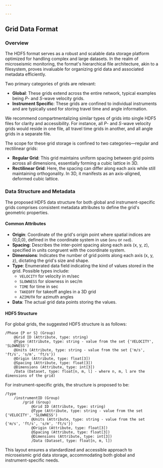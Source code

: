 ```yaml
---

---
```


## Grid Data Format

### Overview

The HDF5 format serves as a robust and scalable data storage platform optimized for handling complex and large datasets. In the realm of microseismic monitoring, the format's hierarchical file architecture, akin to a filesystem, proves invaluable for organizing grid data and associated metadata efficiently.

Two primary categories of grids are relevant:
- **Global**: These grids extend across the entire network, typical examples being *P*- and *S*-wave velocity grids.
- **Instrument Specific**: These grids are confined to individual instruments and are typically used for storing travel time and angle information.

We recommend compartmentalizing similar types of grids into single HDF5 files for clarity and accessibility. For instance, all *P*- and *S*-wave velocity grids would reside in one file, all travel time grids in another, and all angle grids in a separate file.

The scope for these grid storage is confined to two categories—regular and rectilinear grids:
- **Regular Grid**: This grid maintains uniform spacing between grid points across all dimensions, essentially forming a cubic lattice in 3D.
- **Rectilinear Grid**: Here, the spacing can differ along each axis while still maintaining orthogonality. In 3D, it manifests as an axis-aligned, deformed cubic lattice.

### Data Structure and Metadata

The proposed HDF5 data structure for both global and instrument-specific grids comprises consistent metadata attributes to define the grid's geometric properties.

#### Common Attributes

- **Origin**: Coordinate of the grid's origin point where spatial indices are (0,0,0), defined in the coordinate system in use (`enu` or `ned`).
- **Spacing**: Describes the inter-point spacing along each axis (x, y, z), specified in units congruent with the coordinate system.
- **Dimensions**: Indicates the number of grid points along each axis (x, y, z), dictating the grid's size and shape.
- **Type**: Enumerated data field indicating the kind of values stored in the grid. Possible types include:
  - `VELOCITY` for velocity in m/sec
  - `SLOWNESS` for slowness in sec/m
  - `TIME` for time in sec
  - `TAKEOFF` for takeoff angles in a 3D grid
  - `AZIMUTH` for azimuth angles
- **Data**: The actual grid data points storing the values.

#### HDF5 Structure

For global grids, the suggested HDF5 structure is as follows:

```
/Phase {P or S} (Group)
    @Grid ID (Attribute, type: string)
    @Type (Attribute, type: string - value from the set {'VELOCITY', 'SLOWNESS')
    @Units (Attribute, type: string - value from the set {'m/s', 'ft/s', 's/m', 'ft/s'})
    @Origin (Attribute, type: float[3])
    @Spacing (Attribute, type: float[3])
    @Dimensions (Attribute, type: int[3])
    /Data (Dataset, type: float[n, m, l] - where n, m, l are the dimensions of the grid)
```


For instrument-specific grids, the structure is proposed to be:

```
/type
    /instrumentID (Group)
        /grid (Group)
            @Grid ID (Attribute, type: string)
            @Type (Attribute, type: string - value from the set {'VELOCITY', 'SLOWNESS')
            @Units (Attribute, type: string - value from the set {'m/s', 'ft/s', 's/m', 'ft/s'})
            @Origin (Attribute, type: float[3])
            @Spacing (Attribute, type: float[3])
            @Dimensions (Attribute, type: int[3])
            /Data (Dataset, type: float[n, m, l])
```

This layout ensures a standardized and accessible approach to microseismic grid data storage, accommodating both global and instrument-specific needs.

<!--stackedit_data:
eyJoaXN0b3J5IjpbLTEwOTMxNDQzODUsLTExMjY3MjE0NjUsOT
U2NDA5NzQsMjEyNDIyMzU2MywtMTQ5NjgzMDkwNSwzOTkyNjc1
ODUsLTIxNDQ3MDg5NThdfQ==
-->